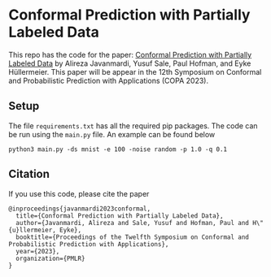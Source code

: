 # Conformal Prediction with Partially Labeled Data
This repo has the code for the paper: [Conformal Prediction with Partially Labeled Data](https://arxiv.org) by Alireza Javanmardi, Yusuf Sale, Paul Hofman, and Eyke Hüllermeier. This paper will be appear in the 12th Symposium on Conformal and Probabilistic Prediction with Applications (COPA 2023).

## Setup
The file `requirements.txt` has all the required pip packages. The code can be run using the `main.py` file. An example can be found below
```
python3 main.py -ds mnist -e 100 -noise random -p 1.0 -q 0.1
```

## Citation
If you use this code, please cite the paper
```
@inproceedings{javanmardi2023conformal,
  title={Conformal Prediction with Partially Labeled Data},
  author={Javanmardi, Alireza and Sale, Yusuf and Hofman, Paul and H\"{u}llermeier, Eyke},
  booktitle={Proceedings of the Twelfth Symposium on Conformal and Probabilistic Prediction with Applications},
  year={2023},
  organization={PMLR}
}
```
